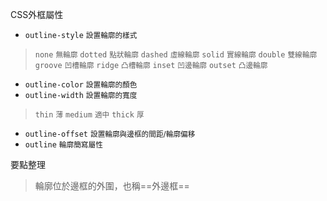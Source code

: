 CSS外框屬性
- `outline-style` <small>設置輪廓的樣式</small>

>`none` <small>無輪廓</small>
>`dotted` <small>點狀輪廓</small>
>`dashed` <small>虛線輪廓</small>
>`solid` <small>實線輪廓</small>
>`double` <small>雙線輪廓</small>
>`groove` <small>凹槽輪廓</small>
>`ridge` <small>凸槽輪廓</small>
>`inset` <small>凹邊輪廓</small>
>`outset` <small>凸邊輪廓</small>
- `outline-color` <small>設置輪廓的顏色</small>
- `outline-width` <small>設置輪廓的寬度</small>

>`thin` <small>薄</small>
>`medium` <small>適中</small>
>`thick` <small>厚</small>
- `outline-offset` <small>設置輪廓與邊框的間距/輪廓偏移</small>
- `outline` <small>輪廓簡寫屬性</small>

要點整理
>輪廓位於邊框的外圍，也稱==外邊框==